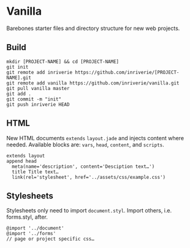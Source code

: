 # Vanilla

Barebones starter files and directory structure for new web projects.

## Build

    mkdir [PROJECT-NAME] && cd [PROJECT-NAME]
    git init
    git remote add inriverie https://github.com/inriverie/[PROJECT-NAME].git
    git remote add vanilla https://github.com/inriverie/vanilla.git
    git pull vanilla master
    git add .
    git commit -m "init"
    git push inriverie HEAD

## HTML

New HTML documents `extends` `layout.jade` and injects content where needed. Available blocks are: `vars`, `head`, `content`, and `scripts`.

    extends layout
    append head
      meta(name='description', content='Desciption text…')
      title Title text…
      link(rel='stylesheet', href='../assets/css/example.css')


## Stylesheets

Stylesheets only need to import `document.styl`. Import others, i.e. forms.styl, after.

    @import '../document'
    @import '../forms'
    // page or project specific css…
